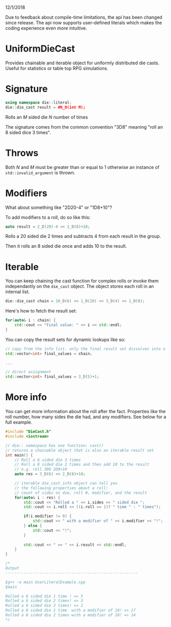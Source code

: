 12/1/2018

Due to feedback about compile-time limitations, the api has been changed since release.
The api now supports user-defined literals which makes the coding experience even more intuitive.

# UniformDieCast
Provides chainable and iterable object for uniformly distributed die casts. 
Useful for statistics or table top RPG simulations.

# Signature
```cpp
using namespace die::literal;
die::die_cast result = #N_D(int M);
```

Rolls an _M_ sided die _N_ number of times 

The signature comes from the common convention "3D8" meaning "roll an 8 sided dice 3 times".

# Throws

Both _N_ and _M_ must be greater than or equal to 1 otherwise an instance of `std::invalid_argument` is thrown.

# Modifiers

What about something like "2D20-4" or "1D8+10"?

To add modifiers to a roll, do so like this:

```cpp
auto result = 2_D(20)-4 << 1_D(8)+10;
```

Rolls a 20 sided die 2 times and subtracts 4 from each result in the group.

Then it rolls an 8 sided die once and adds 10 to the result. 

# Iterable
You can keep chaining the cast function for complex rolls or invoke them independantly
on the `die_cast` object. The object stores each roll in an internal list. 

```cpp
die::die_cast chain = 10_D(6) << 1_D(20) << 3_D(4) << 1_D(8);
```

Here's how to fetch the result set:

```cpp
for(auto& i : chain) {
    std::cout << "Final value: " << i << std::endl;
}
```

You can copy the result sets for dynamic lookups like so:

```cpp
// copy from the info list. only the final result set dissolves into a vector.
std::vector<int> final_values = chain;

...

// direct assignment 
std::vector<int> final_values = 3_D(5)+1;
```

# More info
You can get more information about the roll after the fact. 
Properties like the roll number, how many sides the die had, and any modifiers.
See below for a full example.

```cpp
#include "DieCast.h"
#include <iostream>

// die:: namespace has one function: cast()
// returns a chainable object that is also an iterable result set
int main() {
    // Roll a 6 sided die 3 times 
    // Roll a 8 sided die 2 times and then add 10 to the result
    // e.g. roll 3D6 2D8+10
    auto res = 3_D(6) << 2_D(8)+10;

    // iterable die_cast_info object can tell you
    // the following properties about a roll:
    // count of sides on die, roll #, modifier, and the result
    for(auto& i : res) {
        std::cout << "Rolled a " << i.sides << " sided die ";
        std::cout << i.roll << ((i.roll == 1)? " time " : " times");

        if(i.modifier != 0) {
            std::cout << " with a modifier of " << i.modifier << "!";
        } else {
            std::cout << "!";
        }
        
        std::cout << " => " << i.result << std::endl;
    }
}

/*
Output
----------------------------------------------------------

$g++ -o main UserLiteralExample.cpp
$main

Rolled a 6 sided die 1 time ! => 5
Rolled a 6 sided die 2 times! => 3
Rolled a 6 sided die 3 times! => 1
Rolled a 8 sided die 1 time  with a modifier of 10! => 17
Rolled a 8 sided die 2 times with a modifier of 10! => 14
*/
```
